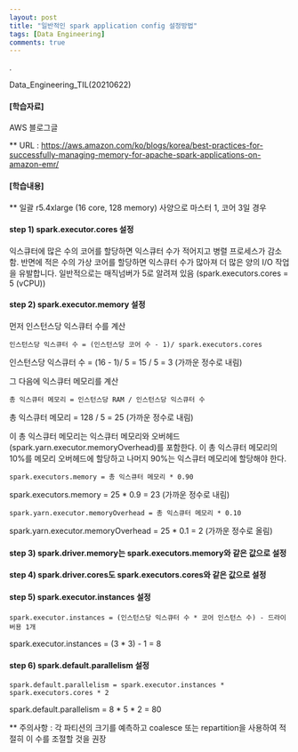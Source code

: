```yaml
---
layout: post
title: "일반적인 spark application config 설정방법"
tags: [Data Engineering]
comments: true
---
```


.

Data_Engineering_TIL(20210622)

#### [학습자료]

AWS 블로그글

** URL : https://aws.amazon.com/ko/blogs/korea/best-practices-for-successfully-managing-memory-for-apache-spark-applications-on-amazon-emr/

#### [학습내용]

** 일괄 r5.4xlarge (16 core, 128 memory) 사양으로 마스터 1, 코어 3일 경우

#### step 1) spark.executor.cores 설정

익스큐터에 많은 수의 코어를 할당하면 익스큐터 수가 적어지고 병렬 프로세스가 감소함. 반면에 적은 수의 가상 코어를 할당하면 익스큐터 수가 많아져 더 많은 양의 I/O 작업을 유발합니다. 일반적으로는 매직넘버가 5로 알려져 있음 (spark.executors.cores = 5 (vCPU))

#### step 2) spark.executor.memory 설정

먼저 인스턴스당 익스큐터 수를 계산

`인스턴스당 익스큐터 수 = (인스턴스당 코어 수 - 1)/ spark.executors.cores`

인스턴스당 익스큐터 수 = (16 - 1)/ 5 = 15 / 5 = 3 (가까운 정수로 내림)

그 다음에 익스큐터 메모리를 계산

`총 익스큐터 메모리 = 인스턴스당 RAM / 인스턴스당 익스큐터 수`

총 익스큐터 메모리 = 128 / 5 = 25 (가까운 정수로 내림)

이 총 익스큐터 메모리는 익스큐터 메모리와 오버헤드(spark.yarn.executor.memoryOverhead)를 포함한다. 이 총 익스큐터 메모리의 10%를 메모리 오버헤드에 할당하고 나머지 90%는 익스큐터 메모리에 할당해야 한다.

`spark.executors.memory = 총 익스큐터 메모리 * 0.90`

spark.executors.memory = 25 * 0.9 = 23 (가까운 정수로 내림)

`spark.yarn.executor.memoryOverhead = 총 익스큐터 메모리 * 0.10`

spark.yarn.executor.memoryOverhead = 25 * 0.1 = 2 (가까운 정수로 올림)

#### step 3) spark.driver.memory는 spark.executors.memory와 같은 값으로 설정

#### step 4) spark.driver.cores도 spark.executors.cores와 같은 값으로 설정

#### step 5) spark.executor.instances 설정

`spark.executor.instances = (인스턴스당 익스큐터 수 * 코어 인스턴스 수) - 드라이버용 1개`

spark.executor.instances = (3 * 3) - 1 = 8

#### step 6) spark.default.parallelism 설정

`spark.default.parallelism = spark.executor.instances * spark.executors.cores * 2`

spark.default.parallelism = 8 * 5 * 2 = 80

** 주의사항 : 각 파티션의 크기를 예측하고 coalesce 또는 repartition을 사용하여 적절히 이 수를 조절할 것을 권장

